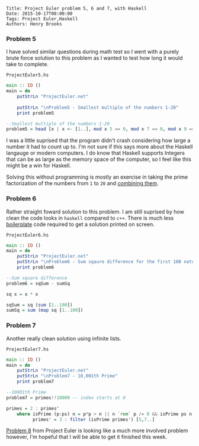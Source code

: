     Title: Project Euler problem 5, 6 and 7, with Haskell
    Date: 2015-10-17T00:00:00
    Tags: Project Euler,Haskell
    Authors: Henry Brooks

### Problem 5

I have solved similar questions during math test so I went with a purely brute force solution to this problem as I wanted to test how long it would take to complete.

<!-- more -->

`ProjectEuler5.hs`

```haskell
main :: IO ()
main = do
    putStrLn "ProjectEuler.net"
    
    putStrLn "\nProblem5 - Smallest multiple of the numbers 1-20"
    print problem5

--Smallest multiple of the numbers 1-20
problem5 = head [x | x <- [1..], mod x 5 == 0, mod x 7 == 0, mod x 9 == 0, mod x 11 == 0, mod x 13 == 0, mod x 16 == 0, mod x 17 == 0,mod x 19 == 0]
```

I was a little suprised that the program didn't crash considering how large a number it had to count up to. I'm not sure if this says more about the Haskell langauge or modern computers. I do know that Haskell supports Integers that can be as large as the memory space of the computer, so I feel like this might be a win for Haskell.

Solving this without programming is mostly an exercise in taking the prime factorization of the numbers from `1` to `20` and [combining them](http://www.wolframalpha.com/input/?i=232792560).

### Problem 6

Rather straight foward solution to this problem. I am still suprised by how clean the code looks in `haskell` compared to `c++`. There is much less [boilerplate](link://https.en.wikipedia/org/wiki_Boilerplate) code required to get a solution printed on screen.

`ProjectEuler6.hs`

```haskell
main :: IO ()
main = do
    putStrLn "ProjectEuler.net"    
    putStrLn "\nProblem6 - Sum sqaure difference for the first 100 natural numbers"
    print problem6

--Sum square difference
problem6 = sqSum - sumSq

sq x = x * x

sqSum = sq (sum [1..100])
sumSq = sum (map sq [1..100]) 
```

### Problem 7

Another really clean solution using infinite lists.

`ProjectEuler7.hs`

```haskell
main :: IO ()
main = do
    putStrLn "ProjectEuler.net"    
    putStrLn "\nProblem7 - 10,001th Prime"
    print problem7

--10001th Prime
problem7 = primes!!10000 -- index starts at 0

primes = 2 : primes'
    where isPrime (p:ps) n = p*p > n || n `rem` p /= 0 && isPrime ps n
          primes' = 3 : filter (isPrime primes') [5,7..]
```

[Problem 8](https://projecteuler.net/problem=8) from Project Euler is looking like a much more involved problem however, I'm hopeful that I will be able to get it finished this week.
